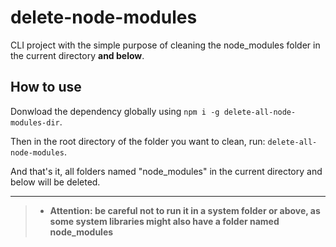 # delete-node-modules
CLI project with the simple purpose of cleaning the node_modules folder in the current directory **and below**.

## How to use

Donwload the dependency globally using ``` npm i -g delete-all-node-modules-dir ```.

Then in the root directory of the folder you want to clean, run: ``` delete-all-node-modules ```.

And that's it, all folders named "node_modules" in the current directory and below will be deleted.

---

> - **Attention: be careful not to run it in a system folder or above, as some system libraries might also have a folder named node_modules**
